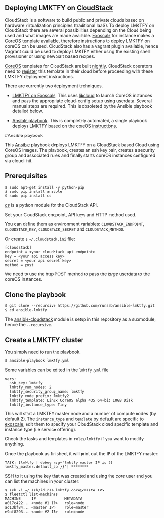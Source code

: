 ## Deploying LMKTFY on [CloudStack](http://cloudstack.apache.org)

CloudStack is a software to build public and private clouds based on hardware virtualization principles (traditional IaaS). To deploy LMKTFY on CloudStack there are several possibilities depending on the Cloud being used and what images are made available. [Exoscale](http://exoscale.ch) for instance makes a [CoreOS](http://coreos.com) template available, therefore instructions to deploy LMKTFY on coreOS can be used. CloudStack also has a vagrant plugin available, hence Vagrant could be used to deploy LMKTFY either using the existing shell provisioner or using new Salt based recipes.

[CoreOS](http://coreos.com) templates for CloudStack are built [nightly](http://stable.release.core-os.net/amd64-usr/current/). CloudStack operators need to [register](http://docs.cloudstack.apache.org/projects/cloudstack-administration/en/latest/templates.html) this template in their cloud before proceeding with these LMKTFY deployment instructions.

There are currently two deployment techniques.

* [LMKTFY on Exoscale](https://github.com/runseb/lmktfy-exoscale).
   This uses [libcloud](http://libcloud.apache.org) to launch CoreOS instances and pass the appropriate cloud-config setup using userdata. Several manual steps are required. This is obsoleted by the Ansible playbook detailed below.

* [Ansible playbook](https://github.com/runseb/ansible-lmktfy).
  This is completely automated, a single playbook deploys LMKTFY based on the coreOS [instructions](https://github.com/GoogleCloudPlatform/lmktfy/blob/master/docs/getting-started-guides/coreos/coreos_multinode_cluster.md).

#Ansible playbook

This [Ansible](http://ansibleworks.com) playbook deploys LMKTFY on a CloudStack based Cloud using CoreOS images. The playbook, creates an ssh key pair, creates a security group and associated rules and finally starts coreOS instances configured via cloud-init.

Prerequisites
-------------

    $ sudo apt-get install -y python-pip
    $ sudo pip install ansible
    $ sudo pip install cs

[_cs_](http://github.com/exoscale/cs) is a python module for the CloudStack API.

Set your CloudStack endpoint, API keys and HTTP method used.

You can define them as environment variables: `CLOUDSTACK_ENDPOINT`, `CLOUDSTACK_KEY`, `CLOUDSTACK_SECRET` and `CLOUDSTACK_METHOD`.

Or create a `~/.cloudstack.ini` file:

    [cloudstack]
    endpoint = <your cloudstack api endpoint>
    key = <your api access key> 
    secret = <your api secret key> 
    method = post

We need to use the http POST method to pass the _large_ userdata to the coreOS instances.

Clone the playbook
------------------

    $ git clone --recursive https://github.com/runseb/ansible-lmktfy.git
    $ cd ansible-lmktfy

The [ansible-cloudstack](https://github.com/resmo/ansible-cloudstack) module is setup in this repository as a submodule, hence the `--recursive`.

Create a LMKTFY cluster
---------------------------

You simply need to run the playbook.

    $ ansible-playbook lmktfy.yml

Some variables can be edited in the `lmktfy.yml` file.

    vars:
      ssh_key: lmktfy
      lmktfy_num_nodes: 2
      lmktfy_security_group_name: lmktfy
      lmktfy_node_prefix: lmktfy2
      lmktfy_template: Linux CoreOS alpha 435 64-bit 10GB Disk
      lmktfy_instance_type: Tiny

This will start a LMKTFY master node and a number of compute nodes (by default 2).
The `instance_type` and `template` by default are specific to [exoscale](http://exoscale.ch), edit them to specify your CloudStack cloud specific template and instance type (i.e service offering).

Check the tasks and templates in `roles/lmktfy` if you want to modify anything.

Once the playbook as finished, it will print out the IP of the LMKTFY master:

    TASK: [lmktfy | debug msg='lmktfy master IP is {{ lmktfy_master.default_ip }}'] ******** 

SSH to it using the key that was created and using the _core_ user and you can list the machines in your cluster:

    $ ssh -i ~/.ssh/id_rsa_lmktfy core@<maste IP>
    $ fleetctl list-machines
    MACHINE		IP		       METADATA
    a017c422...	<node #1 IP>   role=node
    ad13bf84...	<master IP>	   role=master
    e9af8293...	<node #2 IP>   role=node







